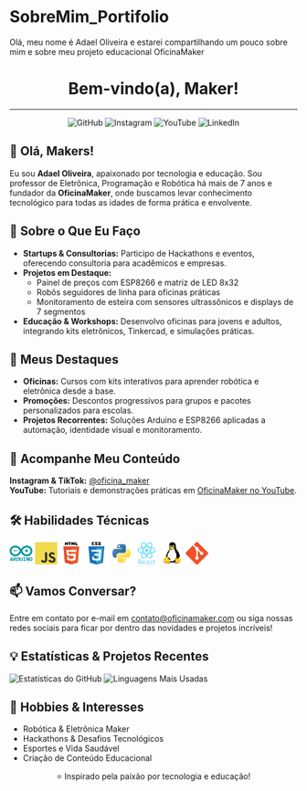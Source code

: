 # SobreMim_Portifolio
Olá, meu nome é Adael Oliveira e estarei compartilhando um pouco sobre mim e sobre meu projeto educacional OficinaMaker


<h1 align="center">Bem-vindo(a), Maker!</h1> <hr /> <p align="center"> <img src="https://cdn.iconscout.com/icon/free/png-256/github-108-438008.png" width="40px" alt="GitHub"/> <img src="https://cdn.icon-icons.com/icons2/1211/PNG/512/1491579602-yumminkysocialmedia36_83067.png" width="40px" alt="Instagram"/> <img src="https://i.ibb.co/kSWhXVq/youtube.png" width="40px" alt="YouTube"/> <img src="https://i.ibb.co/Kx2GSrT/linkedin.png" width="40px" alt="LinkedIn"/> </p> <h2>👋 Olá, Makers!</h2> <p align="left"> Eu sou <b>Adael Oliveira</b>, apaixonado por tecnologia e educação. Sou professor de Eletrônica, Programação e Robótica há mais de 7 anos e fundador da <b>OficinaMaker</b>, onde buscamos levar conhecimento tecnológico para todas as idades de forma prática e envolvente. </p> <h2>🚀 Sobre o Que Eu Faço</h2> <ul> <li><b>Startups & Consultorias:</b> Participo de Hackathons e eventos, oferecendo consultoria para acadêmicos e empresas.</li> <li><b>Projetos em Destaque:</b> <ul> <li>Painel de preços com ESP8266 e matriz de LED 8x32</li> <li>Robôs seguidores de linha para oficinas práticas</li> <li>Monitoramento de esteira com sensores ultrassônicos e displays de 7 segmentos</li> </ul> </li> <li><b>Educação & Workshops:</b> Desenvolvo oficinas para jovens e adultos, integrando kits eletrônicos, Tinkercad, e simulações práticas.</li> </ul> <h2>🌟 Meus Destaques</h2> <ul> <li><b>Oficinas:</b> Cursos com kits interativos para aprender robótica e eletrônica desde a base.</li> <li><b>Promoções:</b> Descontos progressivos para grupos e pacotes personalizados para escolas.</li> <li><b>Projetos Recorrentes:</b> Soluções Arduino e ESP8266 aplicadas a automação, identidade visual e monitoramento.</li> </ul> <h2>🎥 Acompanhe Meu Conteúdo</h2> <p align="left"> <b>Instagram & TikTok:</b> <a href="https://instagram.com/seu_perfil" target="_blank">@oficina_maker</a><br> <b>YouTube:</b> Tutoriais e demonstrações práticas em <a href="https://youtube.com/seu_canal" target="_blank">OficinaMaker no YouTube</a>. </p> <h2>🛠️ Habilidades Técnicas</h2> <p align="left"> <img src="https://raw.githubusercontent.com/devicons/devicon/master/icons/arduino/arduino-original-wordmark.svg" alt="Arduino" width="40" height="40"/> <img src="https://raw.githubusercontent.com/devicons/devicon/master/icons/javascript/javascript-original.svg" alt="JavaScript" width="40" height="40"/> <img src="https://raw.githubusercontent.com/devicons/devicon/master/icons/html5/html5-original-wordmark.svg" alt="HTML5" width="40" height="40"/> <img src="https://raw.githubusercontent.com/devicons/devicon/master/icons/css3/css3-original-wordmark.svg" alt="CSS3" width="40" height="40"/> <img src="https://raw.githubusercontent.com/devicons/devicon/master/icons/python/python-original.svg" alt="Python" width="40" height="40"/> <img src="https://raw.githubusercontent.com/devicons/devicon/master/icons/react/react-original-wordmark.svg" alt="React" width="40" height="40"/> <img src="https://raw.githubusercontent.com/devicons/devicon/master/icons/linux/linux-original.svg" alt="Linux" width="40" height="40"/> <img src="https://raw.githubusercontent.com/devicons/devicon/master/icons/git/git-original.svg" alt="Git" width="40" height="40"/> </p> <h2>📫 Vamos Conversar?</h2> <p> Entre em contato por e-mail em <a href="mailto:contato@oficinamaker.com">contato@oficinamaker.com</a> ou siga nossas redes sociais para ficar por dentro das novidades e projetos incríveis! </p> <h2>💡 Estatísticas & Projetos Recentes</h2> <p align="left"> <img src="https://github-readme-stats.vercel.app/api?username=adaeloliveira&count_private=true&show_icons=true&theme=graywhite&icon_color=268bd2&title_color=268bd2" alt="Estatísticas do GitHub" /> <img src="https://github-readme-stats.vercel.app/api/top-langs/?username=adaeloliveira&layout=compact&theme=graywhite&title_color=268bd2" alt="Linguagens Mais Usadas" /> </p> <h2>👾 Hobbies & Interesses</h2> <ul> <li>Robótica & Eletrônica Maker</li> <li>Hackathons & Desafios Tecnológicos</li> <li>Esportes e Vida Saudável</li> <li>Criação de Conteúdo Educacional</li> </ul> <p align="center"> ⭐️ Inspirado pela paixão por tecnologia e educação! </p>
